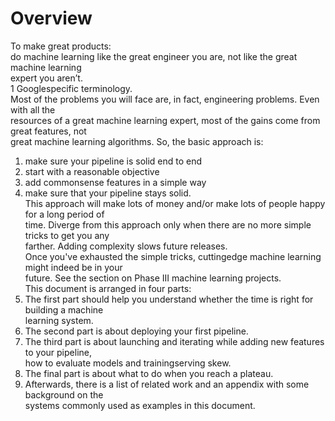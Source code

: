 # Overview

To make great products:  
do machine learning like the great engineer you are, not like the great machine learning  
expert you aren’t.  
1 Google­specific terminology.  
Most of the problems you will face are, in fact, engineering problems. Even with all the  
resources of a great machine learning expert, most of the gains come from great features, not  
great machine learning algorithms. So, the basic approach is:  
1. make sure your pipeline is solid end to end  
2. start with a reasonable objective  
3. add common­sense features in a simple way  
4. make sure that your pipeline stays solid.  
This approach will make lots of money and/or make lots of people happy for a long period of  
time. Diverge from this approach only when there are no more simple tricks to get you any  
farther. Adding complexity slows future releases.  
Once you've exhausted the simple tricks, cutting­edge machine learning might indeed be in your  
future. See the section on Phase III machine learning projects.  
This document is arranged in four parts:  
1. The first part should help you understand whether the time is right for building a machine  
learning system.  
2. The second part is about deploying your first pipeline.  
3. The third part is about launching and iterating while adding new features to your pipeline,  
how to evaluate models and training­serving skew.  
4. The final part is about what to do when you reach a plateau.  
5. Afterwards, there is a list of related work and an appendix with some background on the  
systems commonly used as examples in this document.

